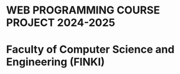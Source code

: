 
# WEB PROGRAMMING COURSE PROJECT 2024-2025 
# Faculty of Computer Science and Engineering (FINKI)


